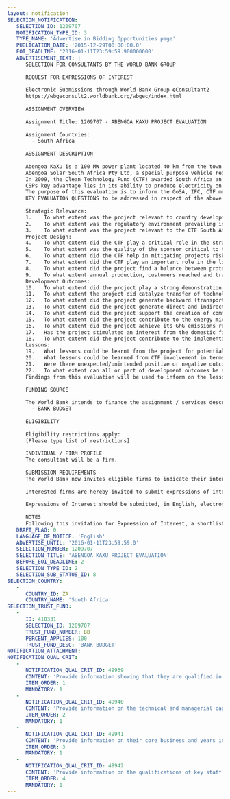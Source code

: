 ```yaml
---
layout: notification
SELECTION_NOTIFICATION: 
   SELECTION_ID: 1209707
   NOTIFICATION_TYPE_ID: 3
   TYPE_NAME: 'Advertise in Bidding Opportunities page'
   PUBLICATION_DATE: '2015-12-29T00:00:00.0'
   EOI_DEADLINE: '2016-01-11T23:59:59.900000000'
   ADVERTISEMENT_TEXT: |
      SELECTION FOR CONSULTANTS BY THE WORLD BANK GROUP
      
      REQUEST FOR EXPRESSIONS OF INTEREST
      
      Electronic Submissions through World Bank Group eConsultant2
      https://wbgeconsult2.worldbank.org/wbgec/index.html
      
      ASSIGNMENT OVERVIEW
      
      Assignment Title: 1209707 - ABENGOA KAXU PROJECT EVALUATION
      
      Assignment Countries:
        - South Africa
      
      ASSIGNMENT DESCRIPTION
      
      Abengoa KaXu is a 100 MW power plant located 40 km from the town of Pofadder (Northern Cape Province) and developed by Abengoa Solar South Africa Pty Ltd.  The power generated is sold to Eskom under a 20-year PPA, with payment guarantee provided by the GoSA through the REIPPP (Renewable Energy IPP Program).
      Abengoa Solar South Africa Pty Ltd, a special purpose vehicle registered under the laws of South Africa.  Abengoa Solar South Africa is a wholly owned subsidiary of Abengoa S.A., a global company founded in 1941 and headquartered in Spain, with about 22,000 employees and a presence in 80 countries.  
      In 2009, the Clean Technology Fund (CTF) awarded South Africa an allocation of USD 500 million of concessional funds to support its low carbon growth path.  Of this, after certain revisions/amendments, USD 350 million was allocated for public sector use via the African Development Bank (AfDB) and IBRD, and USD 150 million was allocated for private sector use via the IFC and private sector arm of AfDB.  Within the USD 150 million private sector allocation, a sub-program of USD 85 million, designed to support private sector participation in solar technologies, was approved in 2010 (and expanded to USD 142.5 million in 2015) to be managed jointly by IFC and AfDB (USD 100 million by IFC).  As part of that allocation, Abengoa KaXu received a loan of USD 26.5 million from IFC in its capacity as Implementing Entity of the CTF.  The embedded subsidy provided via this loan helped bring project to financial closure and lower, modestly, the electricity tariffs needed by the plant and thereby reduce its impact on end-user tariffs in South Africa.  Further to Kaxu, the CTF has helped support private sector projects such as Khi Solar One (power tower) and Xina Solar One (parabolic trough), respectively 50 MW and 100 MW CSP, and 100 MW public sector power plants developed by Eskom CSP (power tower).  
      CSPs key advantage lies in its ability to produce electricity on demand when deployed with thermal energy storage, thereby providing a dispatchable source of renewable energy.  As such, it can perform like a traditional base-load power plant, supplying electricity whenever needed by an electric utility to meet consumer demand.  Another benefit of the CSP technology is its ability to integrate with fossil-based generation sources in hybrid configurations.  Hybrid CSP systems combine traditional fossil-fuel-powered plants with emissions-free CSP technology to improve the performance of both systems.  So far, Abengoa KaXu is the first/only operational private sector utility-scale CSP plant with storage in the developing world. 
      The purpose of this evaluation is to inform the GoSA, IFC, CTF member countries, climate finance community, and other key stakeholders of the development outcomes achieved by the project through design, construction and first year of operation, and to gather baseline data for a potential second phase evaluation after few years of operation.  The evaluation will further assess the role Kaxu project has played, as part of the CTF South Africa Investment Plan as well as GoSAs REIPPP.  Findings from this evaluation will be used to inform on the lessons learnt so far on the design, structuring and development results for future projects of this kind.
      KEY EVALUATION QUESTIONS to be addressed in respect of the above objectives include (but are not limited to):
      
      Strategic Relevance:
      1.	To what extent was the project relevant to country development priorities and policies in the context of the REIPPP and the energy mix sought by the country?
      2.	To what extent was the regulatory environment prevailing in South Africa critical for the successful implementation of the project?
      3.	To what extent was the project relevant to the CTF South Africa Country Investment Plan?
      Project Design:
      4.	To what extent did the CTF play a critical role in the structuring of the project?
      5.	To what extent was the quality of the sponsor critical to the development of the project, its construction and operation?
      6.	To what extent did the CTF help in mitigating projects risks (including financial, technological and political risks, etc.)?
      7.	To what extent did the CTF play an important role in the lowering of the off-take price and end-users tariffs?
      8.	To what extent did the project find a balance between protecting CTF principals and effectively allocating funds?
      9.	To what extent annual production, customers reached and transfers to South African government did reach their targets?
      Development Outcomes:
      10.	To what extent did the project play a strong demonstration effect  in the country or region?
      11.	To what extent the project did catalyze transfer of technology to South African firms and promoted innovation and cost-reduction of CSP technology globally?
      12.	To what extent did the project generate backward (transport, services, O&M) and forward (SMEs) linkages in the local economy? What are their sectors of activity, size and average employment?
      13.	To what extent did the project generate direct and indirect jobs? What is direct and indirect jobs level of skills?
      14.	To what extent did the project support the creation of community development programs?
      15.	To what extent did the project contribute to the energy mix of the country and to reducing the energy deficit?
      16.	To what extent did the project achieve its GhG emissions reductions target?
      17.	Has the project stimulated an interest from the domestic financial markets in financing this type of projects, therefore, increasing the domestic financing capacity and broadening of financial markets?
      18.	To what extent did the project contribute to the implementation of the CTF South Africa investment plan and GoSAs REIPPP.
      Lessons:
      19.	What lessons could be learnt from the project for potential replications in other countries?
      20.	What lessons could be learned from CTF involvement in terms of value addition to the project and issues faced?
      21.	Were there unexpected/unintended positive or negative outcomes?
      22.	To what extent can all or part of development outcomes be attributed to the CTF? For details on how to approach that question please refer to approach and methodology section of the TOR.
      Findings from this evaluation will be used to inform on the lessons learnt so far on the design, structuring and development results for future projects of this kind.
      
      FUNDING SOURCE
      
      The World Bank intends to finance the assignment / services described below under the following trust fund(s):
        - BANK BUDGET
      
      ELIGIBILITY
      
      Eligibility restrictions apply:
      [Please type list of restrictions]
      
      INDIVIDUAL / FIRM PROFILE
      The consultant will be a firm. 
      
      SUBMISSION REQUIREMENTS
      The World Bank now invites eligible firms to indicate their interest in providing the services.  Interested firms must provide information indicating that they are qualified to perform the services (brochures, description of similar assignments, experience in similar conditions, availability of appropriate skills among staff, etc. for firms; CV and cover letter for individuals).  Please note that the total size of all attachments should be less than 5MB.  Consultants may associate to enhance their qualifications.
      
      Interested firms are hereby invited to submit expressions of interest.
      
      Expressions of Interest should be submitted, in English, electronically through World Bank Group eTendering (https://wbgeconsult2.worldbank.org/wbgec/index.html)
      
      NOTES
      Following this invitation for Expression of Interest, a shortlist of qualified firms will be formally invited to submit proposals.  Shortlisting and selection will be subject to the availability of funding.
   DRAFT_FLAG: 0
   LANGUAGE_OF_NOTICE: 'English'
   ADVERTISE_UNTIL: '2016-01-11T23:59:59.0'
   SELECTION_NUMBER: 1209707
   SELECTION_TITLE: 'ABENGOA KAXU PROJECT EVALUATION'
   BEFORE_EOI_DEADLINE: 2
   SELECTION_TYPE_ID: 2
   SELECTION_SUB_STATUS_ID: 8
SELECTION_COUNTRY: 
   - 
      COUNTRY_ID: ZA
      COUNTRY_NAME: 'South Africa'
SELECTION_TRUST_FUND: 
   - 
      ID: 410331
      SELECTION_ID: 1209707
      TRUST_FUND_NUMBER: BB
      PERCENT_APPLIES: 100
      TRUST_FUND_DESC: 'BANK BUDGET'
NOTIFICATION_ATTACHMENT: 
NOTIFICATION_QUAL_CRIT: 
   - 
      NOTIFICATION_QUAL_CRIT_ID: 49939
      CONTENT: 'Provide information showing that they are qualified in the field of the assignment.'
      ITEM_ORDER: 1
      MANDATORY: 1
   - 
      NOTIFICATION_QUAL_CRIT_ID: 49940
      CONTENT: 'Provide information on the technical and managerial capabilities of the firm.'
      ITEM_ORDER: 2
      MANDATORY: 1
   - 
      NOTIFICATION_QUAL_CRIT_ID: 49941
      CONTENT: 'Provide information on their core business and years in business.'
      ITEM_ORDER: 3
      MANDATORY: 1
   - 
      NOTIFICATION_QUAL_CRIT_ID: 49942
      CONTENT: 'Provide information on the qualifications of key staff.'
      ITEM_ORDER: 4
      MANDATORY: 1
---
```

